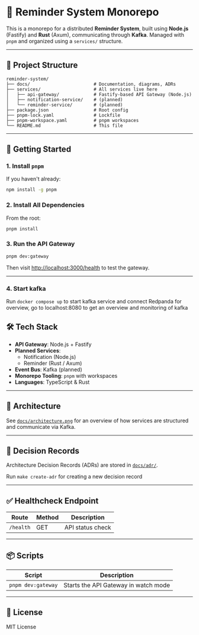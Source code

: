 # 🧩 Reminder System Monorepo

This is a monorepo for a distributed **Reminder System**, built using **Node.js** (Fastify) and **Rust** (Axum), communicating through **Kafka**. Managed with `pnpm` and organized using a `services/` structure.

---

## 📁 Project Structure

```
reminder-system/
├── docs/                        # Documentation, diagrams, ADRs
├── services/                    # All services live here
│   ├── api-gateway/             # Fastify-based API Gateway (Node.js)
│   ├── notification-service/    # (planned)
│   └── reminder-service/        # (planned)
├── package.json                 # Root config
├── pnpm-lock.yaml               # Lockfile
├── pnpm-workspace.yaml          # pnpm workspaces
└── README.md                    # This file
```

---

## 🚀 Getting Started

### 1. Install `pnpm`

If you haven't already:

```bash
npm install -g pnpm
```

### 2. Install All Dependencies

From the root:

```bash
pnpm install
```

### 3. Run the API Gateway

```bash
pnpm dev:gateway
```

Then visit [http://localhost:3000/health](http://localhost:3000/health) to test the gateway.

---

### 4. Start kafka

Run `docker compose up` to start kafka service and connect Redpanda for overview, go to localhost:8080 to get an overview and monitoring of kafka

## 🛠 Tech Stack

- **API Gateway**: Node.js + Fastify
- **Planned Services**:
  - Notification (Node.js)
  - Reminder (Rust / Axum)
- **Event Bus**: Kafka (planned)
- **Monorepo Tooling**: `pnpm` with workspaces
- **Languages**: TypeScript & Rust

---

## 🧠 Architecture

See [`docs/architecture.png`](docs/architecture.png) for an overview of how services are structured and communicate via Kafka.

---

## 📜 Decision Records

Architecture Decision Records (ADRs) are stored in [`docs/adr/`](docs/adr/).

Run `make create-adr` for creating a new decision record

---

## ✅ Healthcheck Endpoint

| Route     | Method | Description      |
|-----------|--------|------------------|
| `/health` | GET    | API status check |

---

## 📦 Scripts

| Script            | Description                          |
|-------------------|--------------------------------------|
| `pnpm dev:gateway`| Starts the API Gateway in watch mode |

---

## 🧩 License

MIT License
```